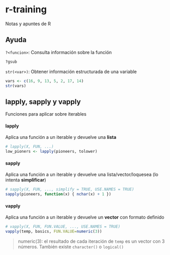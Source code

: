 # r-training

Notas y apuntes de R

## Ayuda

`?<funcion>`: Consulta información sobre la función

```R
?gsub
```

`str(<var>)`: Obtener información estructurada de una variable

```R
vars <- c(16, 9, 13, 5, 2, 17, 14)
str(vars)
```

## lapply, sapply y vapply

Funciones para aplicar sobre iterables

#### lapply

Aplica una función a un iterable y devuelve una **lista**

```R
# lapply(X, FUN, ...)
low_pioners <- lapply(pioneers, tolower)
```

#### sapply

Aplica una función a un iterable y devuelve una lista/vector/loquesea (lo intenta **simplificar**)

```R
# sapply(X, FUN, ..., simplify = TRUE, USE.NAMES = TRUE)
sapply(pioneers, function(x) { nchar(x) + 1 })
```

#### vapply

Aplica una función a un iterable y devuelve un **vector** con formato definido

```R
# vapply(X, FUN, FUN.VALUE, ..., USE.NAMES = TRUE)
vapply(temp, basics, FUN.VALUE=numeric(3))
```
> numeric(3): el resultado de cada iteración de `temp` es un vector con 3 números. También existe `character()` o `logical()`